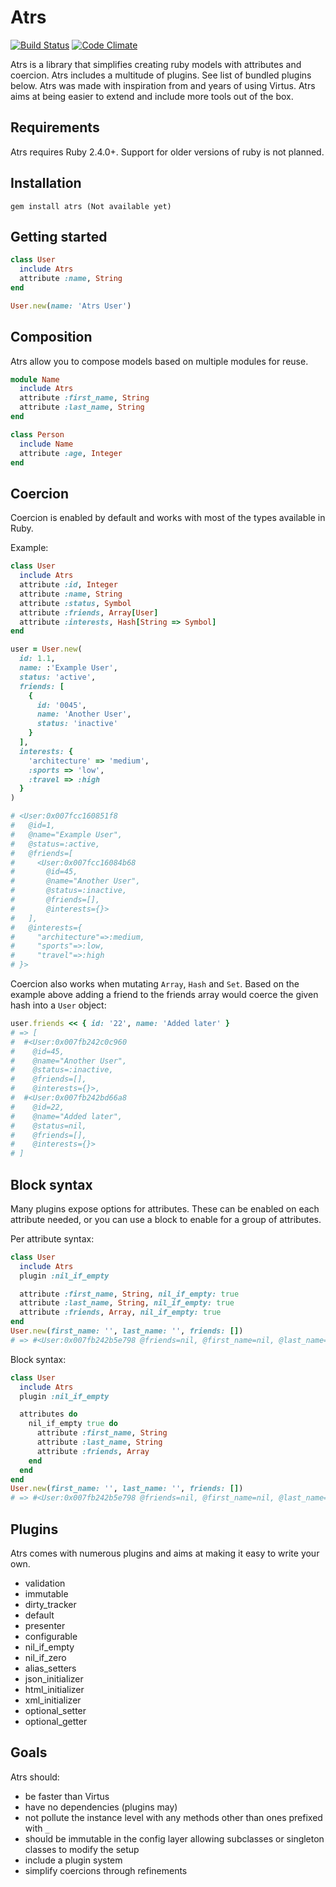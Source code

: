 # Atrs
[![Build Status](https://travis-ci.org/agensdev/atrs.svg?branch=master)](https://travis-ci.org/agensdev/atrs)
[![Code Climate](https://codeclimate.com/github/agensdev/atrs.svg)](https://codeclimate.com/github/agensdev/atrs)

Atrs is a library that simplifies creating ruby models with attributes and coercion. Atrs includes a multitude of plugins. See list of bundled plugins below. Atrs was made with inspiration from and years of using Virtus. Atrs aims at being easier to extend and include more tools out of the box.

## Requirements

Atrs requires Ruby 2.4.0+. Support for older versions of ruby is not planned.

## Installation

```
gem install atrs (Not available yet)
```

## Getting started

```ruby
class User
  include Atrs
  attribute :name, String
end

User.new(name: 'Atrs User')
```

## Composition

Atrs allow you to compose models based on multiple modules for reuse.
```ruby
module Name
  include Atrs
  attribute :first_name, String
  attribute :last_name, String
end

class Person
  include Name
  attribute :age, Integer
end
```

## Coercion

Coercion is enabled by default and works with most of the types available in Ruby.

Example:
```ruby
class User
  include Atrs
  attribute :id, Integer
  attribute :name, String
  attribute :status, Symbol
  attribute :friends, Array[User]
  attribute :interests, Hash[String => Symbol]
end

user = User.new(
  id: 1.1,
  name: :'Example User',
  status: 'active',
  friends: [
    {
      id: '0045',
      name: 'Another User',
      status: 'inactive'
    }
  ],
  interests: {
    'architecture' => 'medium',
    :sports => 'low',
    :travel => :high
  }
)

# <User:0x007fcc160851f8
#   @id=1,
#   @name="Example User",
#   @status=:active,
#   @friends=[
#     <User:0x007fcc16084b68
#       @id=45,
#       @name="Another User",
#       @status=:inactive,
#       @friends=[],
#       @interests={}>
#   ],
#   @interests={
#     "architecture"=>:medium,
#     "sports"=>:low,
#     "travel"=>:high
# }>
```

Coercion also works when mutating `Array`, `Hash` and `Set`. Based on the example above adding a friend to the friends array would coerce the given hash into a `User` object:

```ruby
user.friends << { id: '22', name: 'Added later' }
# => [
#  #<User:0x007fb242c0c960
#    @id=45,
#    @name="Another User",
#    @status=:inactive,
#    @friends=[],
#    @interests={}>,
#  #<User:0x007fb242bd66a8
#    @id=22,
#    @name="Added later",
#    @status=nil,
#    @friends=[],
#    @interests={}>
# ]
```
## Block syntax

Many plugins expose options for attributes. These can be enabled on each attribute needed, or you can use a block to enable for a group of attributes.

Per attribute syntax:
```ruby
class User
  include Atrs
  plugin :nil_if_empty

  attribute :first_name, String, nil_if_empty: true
  attribute :last_name, String, nil_if_empty: true
  attribute :friends, Array, nil_if_empty: true
end
User.new(first_name: '', last_name: '', friends: [])
# => #<User:0x007fb242b5e798 @friends=nil, @first_name=nil, @last_name=nil>
```

Block syntax:
```ruby
class User
  include Atrs
  plugin :nil_if_empty

  attributes do
    nil_if_empty true do
      attribute :first_name, String
      attribute :last_name, String
      attribute :friends, Array
    end
  end
end
User.new(first_name: '', last_name: '', friends: [])
# => #<User:0x007fb242b5e798 @friends=nil, @first_name=nil, @last_name=nil>
```

## Plugins

Atrs comes with numerous plugins and aims at making it easy to write your own.

* validation
* immutable
* dirty_tracker
* default
* presenter
* configurable
* nil_if_empty
* nil_if_zero
* alias_setters
* json_initializer
* html_initializer
* xml_initializer
* optional_setter
* optional_getter

## Goals

Atrs should:

* be faster than Virtus
* have no dependencies (plugins may)
* not pollute the instance level with any methods other than ones prefixed with `_`
* should be immutable in the config layer allowing subclasses or singleton classes to modify the setup
* include a plugin system
* simplify coercions through refinements
